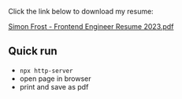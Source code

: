 Click the link below to download my resume: 

[Simon Frost - Frontend Engineer Resume 2023.pdf](https://github.com/SimonHFrost/static-resume/raw/master/Simon%20Frost%20-%20Frontend%20Engineer%20Resume%202023.pdf)

Quick run
---- 

* `npx http-server`
* open page in browser
* print and save as pdf
